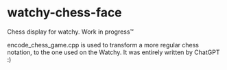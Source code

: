# watchy-chess-face

Chess display for watchy. Work in progress™

encode_chess_game.cpp is used to transform a more regular chess notation, to the one used on the Watchy. It was entirely written by ChatGPT :)
